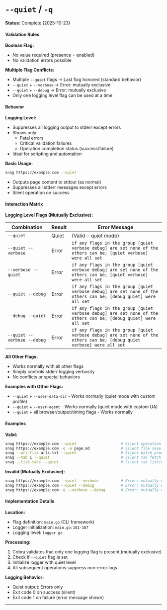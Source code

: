 # `--quiet` / `-q`

**Status:** Complete (2025-10-23)

#### Validation Rules

**Boolean Flag:**

- No value required (presence = enabled)
- No validation errors possible

**Multiple Flag Conflicts:**

- Multiple `--quiet` flags → Last flag honored (standard behavior)
- `--quiet` + `--verbose` → Error: mutually exclusive
- `--quiet` + `--debug` → Error: mutually exclusive
- Only one logging level flag can be used at a time

#### Behavior

**Logging Level:**

- Suppresses all logging output to stderr except errors
- Shows only:
  - Fatal errors
  - Critical validation failures
  - Operation completion status (success/failure)
- Ideal for scripting and automation

**Basic Usage:**

```bash
snag https://example.com --quiet
```

- Outputs page content to stdout (as normal)
- Suppresses all stderr messages except errors
- Silent operation on success

#### Interaction Matrix

**Logging Level Flags (Mutually Exclusive):**

| Combination                 | Result          | Error Message                                                             |
| --------------------------- | --------------- | ------------------------------------------------------------------------- |
| `--quiet`                   | Quiet           | (Valid - quiet mode)                                                      |
| `--quiet --verbose`         | Error           | `if any flags in the group [quiet verbose debug] are set none of the others can be; [quiet verbose] were all set` |
| `--verbose --quiet`         | Error           | `if any flags in the group [quiet verbose debug] are set none of the others can be; [quiet verbose] were all set` |
| `--quiet --debug`           | Error           | `if any flags in the group [quiet verbose debug] are set none of the others can be; [debug quiet] were all set` |
| `--debug --quiet`           | Error           | `if any flags in the group [quiet verbose debug] are set none of the others can be; [debug quiet] were all set` |
| `--quiet --verbose --debug` | Error           | `if any flags in the group [quiet verbose debug] are set none of the others can be; [debug quiet verbose] were all set` |

**All Other Flags:**

- Works normally with all other flags
- Simply controls stderr logging verbosity
- No conflicts or special behaviors

**Examples with Other Flags:**

- `--quiet` + `--user-data-dir` - Works normally (quiet mode with custom profile)
- `--quiet` + `--user-agent` - Works normally (quiet mode with custom UA)
- `--quiet` + all browser/output/timing flags - Works normally

#### Examples

**Valid:**

```bash
snag https://example.com --quiet                    # Silent operation
snag https://example.com -q -o page.md              # Silent file save
snag --url-file urls.txt --quiet                    # Silent batch processing
snag --tab 1 --quiet                                # Silent tab fetch
snag --list-tabs --quiet                            # Silent tab listing (shows tabs only)
```

**Invalid (Mutually Exclusive):**

```bash
snag https://example.com --quiet --verbose          # Error: mutually exclusive
snag https://example.com --quiet --debug            # Error: mutually exclusive
snag https://example.com -q --verbose --debug       # Error: mutually exclusive
```

#### Implementation Details

**Location:**

- Flag definition: `main.go` (CLI framework)
- Logger initialization: `main.go:181-187`
- Logging level: `logger.go`

**Processing:**

1. Cobra validates that only one logging flag is present (mutually exclusive)
2. Check if `--quiet` flag is set
3. Initialize logger with quiet level
4. All subsequent operations suppress non-error logs

**Logging Behavior:**

- Quiet output: Errors only
- Exit code 0 on success (silent)
- Exit code 1 on failure (error message shown)

---
